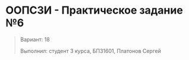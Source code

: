 ﻿# ООПСЗИ - Практическое задание №6

> Вариант: 18
>
> Выполнил: студент 3 курса, БПЗ1601, Платонов Сергей

